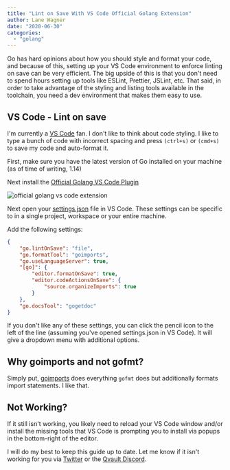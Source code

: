 ```yaml
---
title: "Lint on Save With VS Code Official Golang Extension"
author: Lane Wagner
date: "2020-06-30"
categories: 
  - "golang"
---
```


Go has hard opinions about how you should style and format your code, and because of this, setting up your VS Code environment to enforce linting on save can be very efficient. The big upside of this is that you don't need to spend hours setting up tools like ESLint, Prettier, JSLint, etc. That said, in order to take advantage of the styling and listing tools available in the toolchain, you need a dev environment that makes them easy to use.

## VS Code - Lint on save

I'm currently a [VS Code](https://code.visualstudio.com/) fan. I don't like to think about code styling. I like to type a bunch of code with incorrect spacing and press `(ctrl+s)` or `(cmd+s)` to save my code and auto-format it.

First, make sure you have the latest version of Go installed on your machine (as of time of writing, 1.14)

Next install the [Official Golang VS Code Plugin](https://code.visualstudio.com/docs/languages/go)

![official golang vs code extension](/img/Screen-Shot-2020-06-25-at-8.34.33-AM-1024x310.png)

Next open your [settings.json](https://code.visualstudio.com/docs/getstarted/settings#_settings-file-locations) file in VS Code. These settings can be specific to in a single project, workspace or your entire machine.

Add the following settings:

```json
{
    "go.lintOnSave": "file",
    "go.formatTool": "goimports",
    "go.useLanguageServer": true,
    "[go]": {
        "editor.formatOnSave": true,
        "editor.codeActionsOnSave": {
            "source.organizeImports": true
        }
    },
    "go.docsTool": "gogetdoc"
}
```

If you don't like any of these settings, you can click the pencil icon to the left of the line (assuming you've opened settings.json in VS Code). It will give a dropdown menu with additional options.

## Why goimports and not gofmt?

Simply put, [goimports](https://godoc.org/golang.org/x/tools/cmd/goimports) does everything `gofmt` does but additionally formats import statements. I like that.

## Not Working?

If it still isn't working, you likely need to reload your VS Code window and/or install the missing tools that VS Code is prompting you to install via popups in the bottom-right of the editor.

I will do my best to keep this guide up to date. Let me know if it isn't working for you via [Twitter](https://qvault.io/contact/) or the [Qvault Discord](https://qvault.io/contact/).
